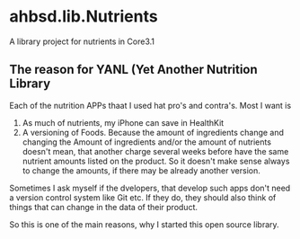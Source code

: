 # ahbsd.lib.Nutrients
A library project for nutrients in Core3.1

## The reason for YANL (Yet Another Nutrition Library
Each of the nutrition APPs thaat I used hat pro's and contra's. Most I want is

1. As much of nutrients, my iPhone can save in HealthKit
2. A versioning of Foods. Because the amount of ingredients change and changing 
the Amount of ingredients and/or the amount of nutrients doesn't mean, that another 
charge several weeks before have the same nutrient amounts listed on the product.
So it doesn't make sense always to change the amounts, if there may be already another 
version.

Sometimes I ask myself if the dvelopers, that develop such apps don't need a version
control system like Git etc. If they do, they should also think of things that can
change in the data of their product.

So this is one of the main reasons, why I started this open source library.
